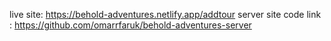 live site: https://behold-adventures.netlify.app/addtour
server site code link : https://github.com/omarrfaruk/behold-adventures-server
